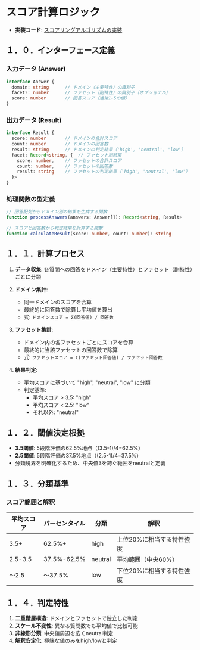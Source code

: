 # スコア計算ロジック
- **実装コード**: [スコアリングアルゴリズムの実装](https://github.com/yanokkpj/bigfive-web-clone/blob/main/packages/score/src/index.ts)

## １．０．インターフェース定義

### 入力データ (Answer)
```typescript
interface Answer {
  domain: string      // ドメイン（主要特性）の識別子
  facet?: number      // ファセット（副特性）の識別子（オプショナル）
  score: number       // 回答スコア（通常1-5の値）
}
```

### 出力データ (Result)
```typescript
interface Result {
  score: number       // ドメインの合計スコア
  count: number       // ドメインの回答数
  result: string      // ドメインの判定結果（'high', 'neutral', 'low'）
  facet: Record<string, {  // ファセット別結果
    score: number,    // ファセットの合計スコア
    count: number,    // ファセットの回答数
    result: string    // ファセットの判定結果（'high', 'neutral', 'low'）
  }>
}
```

### 処理関数の型定義
```typescript
// 回答配列からドメイン別の結果を生成する関数
function processAnswers(answers: Answer[]): Record<string, Result>

// スコアと回答数から判定結果を計算する関数
function calculateResult(score: number, count: number): string
```

## １．１．計算プロセス
1. **データ収集**: 各質問への回答をドメイン（主要特性）とファセット（副特性）ごとに分類
2. **ドメイン集計**:
   - 同一ドメインのスコアを合算
   - 最終的に回答数で除算し平均値を算出
   - 式: `ドメインスコア = Σ(回答値) / 回答数`

3. **ファセット集計**:
   - ドメイン内の各ファセットごとにスコアを合算
   - 最終的に当該ファセットの回答数で除算
   - 式: `ファセットスコア = Σ(ファセット回答値) / ファセット回答数`

4. **結果判定**:
   - 平均スコアに基づいて "high", "neutral", "low" に分類
   - 判定基準: 
     * 平均スコア > 3.5: "high"
     * 平均スコア < 2.5: "low"
     * それ以外: "neutral"

## １．２．閾値決定根拠
- **3.5閾値**: 5段階評価の62.5%地点（(3.5-1)/4=62.5%）
- **2.5閾値**: 5段階評価の37.5%地点（(2.5-1)/4=37.5%）
- 分類境界を明確化するため、中央値3を跨ぐ範囲をneutralと定義

## １．３．分類基準

### スコア範囲と解釈
| 平均スコア | パーセンタイル | 分類    | 解釈                          |
|------------|---------------|---------|-------------------------------|
| 3.5+       | 62.5%+        | high    | 上位20%に相当する特性強度     |
| 2.5-3.5    | 37.5%-62.5%   | neutral | 平均範囲（中央60%）          |
| ～2.5      | ～37.5%       | low     | 下位20%に相当する特性強度     |

## １．４．判定特性
1. **二重階層構造**: ドメインとファセットで独立した判定
2. **スケール不変性**: 異なる質問数でも平均値で比較可能
3. **非線形分類**: 中央値周辺を広くneutral判定
4. **解釈安定化**: 極端な値のみをhigh/lowと判定
